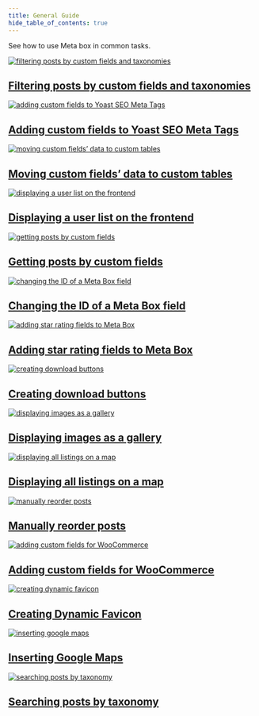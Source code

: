 ```yaml
---
title: General Guide
hide_table_of_contents: true
---
```


See how to use Meta box in common tasks.

<div className="category_wrap">
	<div className="tutorials_category tutorials_category--new">
<div className="items">

[![filtering posts by custom fields and taxonomies](/tutorials/guide-1.png) <h2 class="items_titles">Filtering posts by custom fields and taxonomies</h2>](/tutorials/filter-posts-by-custom-fields-taxonomies/)

</div>
<div className="items">

[![adding custom fields to Yoast SEO Meta Tags](/tutorials/guide-2.png) <h2 class="items_titles">Adding custom fields to Yoast SEO Meta Tags</h2>](/tutorials/add-custom-fields-to-yoast-seo/)

</div>
<div className="items">

[![moving custom fields’ data to custom tables](/tutorials/guide-3.png) <h2 class="items_titles">Moving custom fields’ data to custom tables</h2>](/tutorials/move-data-to-custom-tables/)

</div>
<div className="items">

[![displaying a user list on the frontend](/tutorials/guide-4.png) <h2 class="items_titles">Displaying a user list on the frontend</h2>](/tutorials/display-users-list/)

</div>
<div className="items">

[![getting posts by custom fields](/tutorials/guide-5.png) <h2 class="items_titles">Getting posts by custom fields</h2>](/tutorials/get-posts-by-custom-fields/)

</div>
<div className="items">

[![changing the ID of a Meta Box field](/tutorials/guide-6.png) <h2 class="items_titles">Changing the ID of a Meta Box field</h2>](/tutorials/change-id-meta-box-field/)

</div>
<div className="items">

[![adding star rating fields to Meta Box](/tutorials/guide-7.png) <h2 class="items_titles">Adding star rating fields to Meta Box</h2>](/tutorials/add-star-rating-fields/)

</div>
<div className="items">

[![creating download buttons](/tutorials/guide-8.png) <h2 class="items_titles">Creating download buttons</h2>](/tutorials/create-download-button/)

</div>
<div className="items">

[![displaying images as a gallery](/tutorials/guide-9.png) <h2 class="items_titles">Displaying images as a gallery</h2>](/tutorials/display-images-as-gallery/)

</div>
<div className="items">

[![displaying all listings on a map](/tutorials/guide-10.png) <h2 class="items_titles">Displaying all listings on a map</h2>](/tutorials/display-listings-on-map/)

</div>
<div className="items">

[![manually reorder posts](/tutorials/guide-11.png) <h2 class="items_titles">Manually reorder posts</h2>](/tutorials/reorder-posts-manually-by-custom-fields/)

</div>
<div className="items">

[![adding custom fields for WooCommerce](/tutorials/guide-12.png) <h2 class="items_titles">Adding custom fields for WooCommerce</h2>](/tutorials/add-custom-fields-woocommerce/)

</div>
<div className="items">

[![creating dynamic favicon](/tutorials/guide-13.png) <h2 class="items_titles">Creating Dynamic Favicon</h2>](/tutorials/create-dynamic-favicon/)

</div>
<div className="items">

[![inserting google maps](/tutorials/guide-14.png) <h2 class="items_titles">Inserting Google Maps</h2>](/tutorials/insert-google-maps/)

</div>
<div className="items">

[![searching posts by taxonomy](/tutorials/guide-15.png) <h2 class="items_titles">Searching posts by taxonomy</h2>](/tutorials/search-posts-by-taxonomy/)

</div>
	</div>
</div>
